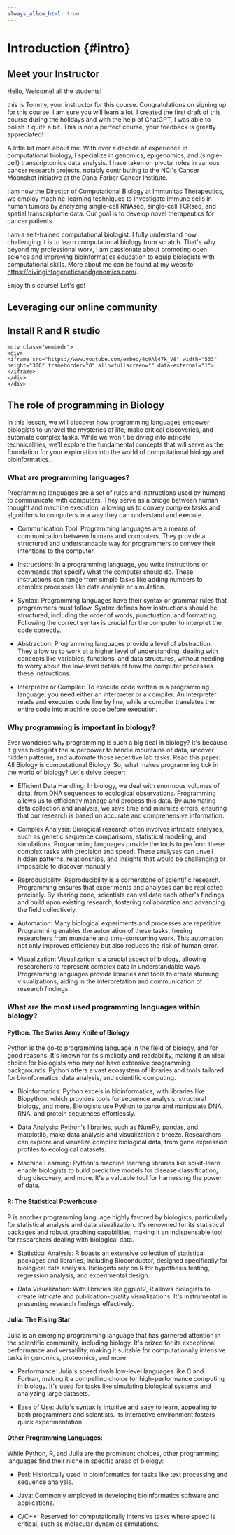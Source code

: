 ```yaml
--- 
always_allow_html: true
---
```





# Introduction {#intro}

## Meet your Instructor

Hello, Welcome! all the students!

this is Tommy, your instructor for this course. Congratulations on signing up for this course. I am sure you will learn a lot. I created the first draft of this course during the holidays and with the help of ChatGPT, I was able to polish it quite a bit. This is not a perfect course, your feedback is greatly appreciated!

A little bit more about me. With over a decade of experience in computational biology, I specialize in genomics, epigenomics, and (single-cell) transcriptomics data analysis. I have taken on pivotal roles in various cancer research projects, notably contributing to the NCI's Cancer Moonshot initiative at the Dana-Farber Cancer Institute.

I am now the Director of Computational Biology at Immunitas Therapeutics, we employ machine-learning techniques to investigate immune cells in human tumors by analyzing single-cell RNAseq, single-cell TCRseq, and spatial transcriptome data. Our goal is to develop novel therapeutics for cancer patients. 

I am a self-trained computational biologist. I fully understand how challenging it is to learn computational biology from scratch. That's why beyond my professional work, I am passionate about promoting open science and improving bioinformatics education to equip biologists with computational skills.  More about me can be found at my website https://divingintogeneticsandgenomics.com/.

Enjoy this course! Let's go!

## Leveraging our online community


## Install R and R studio


```{=html}
<div class="vembedr">
<div>
<iframe src="https://www.youtube.com/embed/4c9Al47k_V8" width="533" height="300" frameborder="0" allowfullscreen="" data-external="1"></iframe>
</div>
</div>
```


## The role of programming in Biology

In this lesson, we will discover how programming languages empower biologists to unravel the mysteries of life, make critical discoveries, and automate complex tasks. While we won't be diving into intricate technicalities, we'll explore the fundamental concepts that will serve as the foundation for your exploration into the world of computational biology and bioinformatics.

### What are programming languages?

Programming languages are a set of rules and instructions used by humans to communicate with computers. They serve as a bridge between human thought and machine execution, allowing us to convey complex tasks and algorithms to computers in a way they can understand and execute.

* Communication Tool: Programming languages are a means of communication between humans and computers. They provide a structured and understandable way for programmers to convey their intentions to the computer.

* Instructions: In a programming language, you write instructions or commands that specify what the computer should do. These instructions can range from simple tasks like adding numbers to complex processes like data analysis or simulation.

* Syntax: Programming languages have their syntax or grammar rules that programmers must follow. Syntax defines how instructions should be structured, including the order of words, punctuation, and formatting. Following the correct syntax is crucial for the computer to interpret the code correctly.

* Abstraction: Programming languages provide a level of abstraction. They allow us to work at a higher level of understanding, dealing with concepts like variables, functions, and data structures, without needing to worry about the low-level details of how the computer processes these instructions.

* Interpreter or Compiler: To execute code written in a programming language, you need either an interpreter or a compiler. An interpreter reads and executes code line by line, while a compiler translates the entire code into machine code before execution.

### Why programming is important in biology?

Ever wondered why programming is such a big deal in biology? It's because it gives biologists the superpower to handle mountains of data, uncover hidden patterns, and automate those repetitive lab tasks. Read this paper: All Biology is computational Biology. So, what makes programming tick in the world of biology? Let's delve deeper:

* Efficient Data Handling: In biology, we deal with enormous volumes of data, from DNA sequences to ecological observations. Programming allows us to efficiently manage and process this data. By automating data collection and analysis, we save time and minimize errors, ensuring that our research is based on accurate and comprehensive information.

* Complex Analysis: Biological research often involves intricate analyses, such as genetic sequence comparisons, statistical modeling, and simulations. Programming languages provide the tools to perform these complex tasks with precision and speed. These analyses can unveil hidden patterns, relationships, and insights that would be challenging or impossible to discover manually.

* Reproducibility: Reproducibility is a cornerstone of scientific research. Programming ensures that experiments and analyses can be replicated precisely. By sharing code, scientists can validate each other's findings and build upon existing research, fostering collaboration and advancing the field collectively.

* Automation: Many biological experiments and processes are repetitive. Programming enables the automation of these tasks, freeing researchers from mundane and time-consuming work. This automation not only improves efficiency but also reduces the risk of human error.

* Visualization: Visualization is a crucial aspect of biology, allowing researchers to represent complex data in understandable ways. Programming languages provide libraries and tools to create stunning visualizations, aiding in the interpretation and communication of research findings.

### What are the most used programming languages within biology?

#### Python: The Swiss Army Knife of Biology

Python is the go-to programming language in the field of biology, and for good reasons. It's known for its simplicity and readability, making it an ideal choice for biologists who may not have extensive programming backgrounds. Python offers a vast ecosystem of libraries and tools tailored for bioinformatics, data analysis, and scientific computing.

* Bioinformatics: Python excels in bioinformatics, with libraries like Biopython, which provides tools for sequence analysis, structural biology, and more. Biologists use Python to parse and manipulate DNA, RNA, and protein sequences effortlessly.

* Data Analysis: Python's libraries, such as NumPy, pandas, and matplotlib, make data analysis and visualization a breeze. Researchers can explore and visualize complex biological data, from gene expression profiles to ecological datasets.

* Machine Learning: Python's machine learning libraries like scikit-learn enable biologists to build predictive models for disease classification, drug discovery, and more. It's a valuable tool for harnessing the power of data.

#### R: The Statistical Powerhouse

R is another programming language highly favored by biologists, particularly for statistical analysis and data visualization. It's renowned for its statistical packages and robust graphing capabilities, making it an indispensable tool for researchers dealing with biological data.

* Statistical Analysis: R boasts an extensive collection of statistical packages and libraries, including Bioconductor, designed specifically for biological data analysis. Biologists rely on R for hypothesis testing, regression analysis, and experimental design.

* Data Visualization: With libraries like ggplot2, R allows biologists to create intricate and publication-quality visualizations. It's instrumental in presenting research findings effectively.

#### Julia: The Rising Star

Julia is an emerging programming language that has garnered attention in the scientific community, including biology. It's prized for its exceptional performance and versatility, making it suitable for computationally intensive tasks in genomics, proteomics, and more.

* Performance: Julia's speed rivals low-level languages like C and Fortran, making it a compelling choice for high-performance computing in biology. It's used for tasks like simulating biological systems and analyzing large datasets.

* Ease of Use: Julia's syntax is intuitive and easy to learn, appealing to both programmers and scientists. Its interactive environment fosters quick experimentation.

#### Other Programming Languages:

While Python, R, and Julia are the prominent choices, other programming languages find their niche in specific areas of biology:

* Perl: Historically used in bioinformatics for tasks like text processing and sequence analysis.

* Java: Commonly employed in developing bioinformatics software and applications.

* C/C++: Reserved for computationally intensive tasks where speed is critical, such as molecular dynamics simulations.
